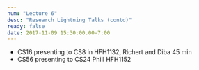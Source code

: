 ```yaml
---
num: "Lecture 6"
desc: "Research Lightning Talks (contd)"
ready: false
date: 2017-11-09 15:30:00.00-7:00
---
```


 * CS16 presenting to CS8 in HFH1132, Richert and Diba 45 min
 * CS56 presenting to CS24 Phill HFH1152

